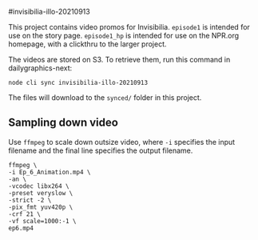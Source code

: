 #invisibilia-illo-20210913

This project contains video promos for Invisibilia. `episode1` is intended for use on the story page. `episode1_hp` is intended for use on the NPR.org homepage, with a clickthru to the larger project.

The videos are stored on S3. To retrieve them, run this command in dailygraphics-next:

```
node cli sync invisibilia-illo-20210913
```

The files will download to the `synced/` folder in this project.

Sampling down video
-------------------

Use `ffmpeg` to scale down outsize video, where `-i` specifies the input filename and the final line specifies the output filename.

```
ffmpeg \
-i Ep_6_Animation.mp4 \
-an \
-vcodec libx264 \
-preset veryslow \
-strict -2 \
-pix_fmt yuv420p \
-crf 21 \
-vf scale=1000:-1 \
ep6.mp4
```
